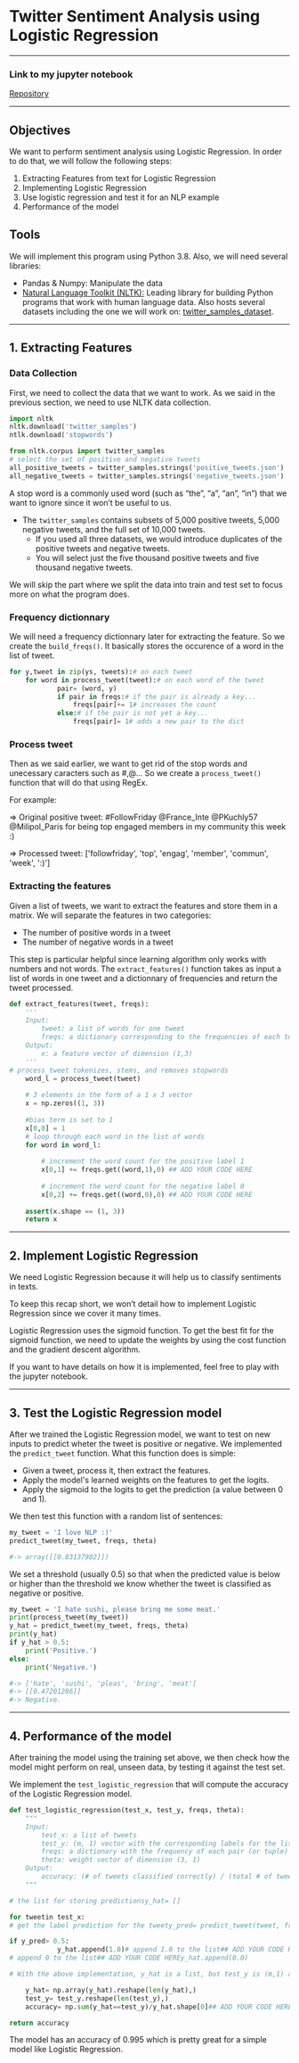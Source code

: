 # Twitter Sentiment Analysis using Logistic Regression

---

### Link to my jupyter notebook

[Repository](https://github.com/GabrielTruong/epf_nlp/blob/main/Ex1/Ex_1-blank.ipynb)

---

## Objectives

We want to perform sentiment analysis using Logistic Regression. In order to do that, we will follow the following steps:

1. Extracting Features from text for Logistic Regression
2. Implementing Logistic Regression
3. Use logistic regression and test it for an NLP example
4. Performance of the model

## Tools

We will implement this program using Python 3.8. Also, we will need several libraries:

- Pandas & Numpy: Manipulate the data
- [Natural Language Toolkit (NLTK):](https://www.nltk.org/) Leading library for building Python programs that work with human language data. Also hosts several datasets including the one we will work on: [twitter_samples_dataset](https://www.nltk.org/howto/twitter.html).

---

## 1. Extracting Features

### Data Collection

First, we need to collect the data that we want to work. As we said in the previous section, we need to use NLTK data collection. 

```python
import nltk 
nltk.download('twitter_samples')
ntlk.download('stopwords')

from nltk.corpus import twitter_samples
# select the set of positive and negative tweets
all_positive_tweets = twitter_samples.strings('positive_tweets.json')
all_negative_tweets = twitter_samples.strings('negative_tweets.json')
```

A stop word is a commonly used word (such as “the”, “a”, “an”, “in”) that we want to ignore since it won’t be useful to us. 

- The `twitter_samples` contains subsets of 5,000 positive tweets, 5,000 negative tweets, and the full set of 10,000 tweets.
    - If you used all three datasets, we would introduce duplicates of the positive tweets and negative tweets.
    - You will select just the five thousand positive tweets and five thousand negative tweets.

We will skip the part where we split the data into train and test set to focus more on what the program does.

### Frequency dictionnary

We will need a frequency dictionnary later for extracting the feature. So we create the `build_freqs()`. It basically stores the occurence of a word in the list of tweet.

```python
for y,tweet in zip(ys, tweets):# on each tweet
	for word in process_tweet(tweet):# on each word of the tweet
			pair= (word, y)
			if pair in freqs:# if the pair is already a key...
				freqs[pair]+= 1# increases the count
			else:# if the pair is not yet a key...
				freqs[pair]= 1# adds a new pair to the dict
```

### Process tweet

Then as we said earlier, we want to get rid of the stop words and unecessary caracters such as #,@… So we create a `process_tweet()`  function that will do that using RegEx. 

For example: 

⇒ Original positive tweet: #FollowFriday @France_Inte @PKuchly57 @Milipol_Paris for being top engaged members in my community this week :)

⇒ Processed tweet:  ['followfriday', 'top', 'engag', 'member', 'commun', 'week', ':)']

### Extracting the features

Given a list of tweets, we want to extract the features and store them in a matrix. We will separate the features in two categories:

- The number of positive words in a tweet
- The number of negative words in a tweet

This step is particular helpful since learning algorithm only works with numbers and not words. The `extract_features()` function takes as input a list of words in one tweet and a dictionnary of frequencies and return the tweet processed.

```python
def extract_features(tweet, freqs):
    '''
    Input: 
        tweet: a list of words for one tweet
        freqs: a dictionary corresponding to the frequencies of each tuple (word, label)
    Output: 
        x: a feature vector of dimension (1,3)
    '''
# process_tweet tokenizes, stems, and removes stopwords
    word_l = process_tweet(tweet)
    
    # 3 elements in the form of a 1 x 3 vector
    x = np.zeros((1, 3)) 
    
    #bias term is set to 1
    x[0,0] = 1 
    # loop through each word in the list of words
    for word in word_l:
        
        # increment the word count for the positive label 1
        x[0,1] += freqs.get((word,1),0) ## ADD YOUR CODE HERE
        
        # increment the word count for the negative label 0
        x[0,2] += freqs.get((word,0),0) ## ADD YOUR CODE HERE
        
    assert(x.shape == (1, 3))
    return x
```

---

## 2. Implement Logistic Regression

We need Logistic Regression because it will help us to classify sentiments in texts.

To keep this recap short, we won’t detail how to implement Logistic Regression since we cover it many times.

Logistic Regression uses the sigmoid function. To get the best fit for the sigmoid function, we need to update the weights by using the cost function and the gradient descent algorithm. 

If you want to have details on how it is implemented, feel free to play with the jupyter notebook. 

---

## 3. Test the Logistic Regression model

After we trained the Logistic Regression model, we want to test on new inputs to predict wheter the tweet is positive or negative. We implemented the `predict_tweet` function. What this function does is simple: 

- Given a tweet, process it, then extract the features.
- Apply the model's learned weights on the features to get the logits.
- Apply the sigmoid to the logits to get the prediction (a value between 0 and 1).

 We then test this function with a random list of sentences: 

```python
my_tweet = 'I love NLP :)'
predict_tweet(my_tweet, freqs, theta)

#-> array([[0.83137902]])
```

We set a threshold (usually 0.5) so that when the predicted value is below or higher than the threshold we know whether the tweet is classified as negative or positive. 

```python
my_tweet = 'I hate sushi, please bring me some meat.'
print(process_tweet(my_tweet))
y_hat = predict_tweet(my_tweet, freqs, theta)
print(y_hat)
if y_hat > 0.5:
    print('Positive.')
else: 
    print('Negative.')

#-> ['hate', 'sushi', 'pleas', 'bring', 'meat']
#-> [[0.47201286]]
#-> Negative.
```

---

## 4. Performance of the model

After training the model using the training set above, we then check how the model might perform on real, unseen data, by testing it against the test set. 

We implement the `test_logistic_regression` that will compute the accuracy of the Logistic Regression model. 

```python
def test_logistic_regression(test_x, test_y, freqs, theta):
    """
    Input:
        test_x: a list of tweets
        test_y: (m, 1) vector with the corresponding labels for the list of tweets
        freqs: a dictionary with the frequency of each pair (or tuple)
        theta: weight vector of dimension (3, 1)
    Output:
        accuracy: (# of tweets classified correctly) / (total # of tweets)
    """

# the list for storing predictionsy_hat= []

for tweetin test_x:
# get the label prediction for the tweety_pred= predict_tweet(tweet, freqs, theta)## ADD YOUR CODE HERE

if y_pred> 0.5:
            y_hat.append(1.0)# append 1.0 to the list## ADD YOUR CODE HEREelse:
# append 0 to the list## ADD YOUR CODE HEREy_hat.append(0.0)

# With the above implementation, y_hat is a list, but test_y is (m,1) array# convert both to one-dimensional arrays in order to compare them using the '==' operator

    y_hat= np.array(y_hat).reshape(len(y_hat),)
    test_y= test_y.reshape(len(test_y),)
    accuracy= np.sum(y_hat==test_y)/y_hat.shape[0]## ADD YOUR CODE HERE

return accuracy
```

The model has an accuracy of 0.995 which is pretty great for a simple model like Logistic Regression.